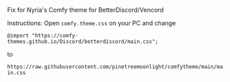 Fix for Nyria's Comfy theme for BetterDiscord/Vencord

Instructions: Open `comfy.theme.css` on your PC and change 

```@import "https://comfy-themes.github.io/Discord/betterdiscord/main.css";``` 

to 

```https://raw.githubusercontent.com/pinetreemoonlight/comfytheme/main/main.css```
